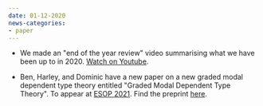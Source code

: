 ```yaml
---
date: 01-12-2020
news-categories:
- paper
---
```


* We made an "end of the year review" video summarising what we have been up to in 2020.
[Watch on Youtube](https://www.youtube.com/watch?v=7r4H1vWIOVk).

* Ben, Harley, and Dominic have a new paper on a new graded modal
dependent type theory entitled "Graded Modal Dependent Type Theory".
To appear at [ESOP 2021](https://etaps.org/2021/esop). Find the
preprint [here](https://arxiv.org/pdf/2010.13163.pdf).
